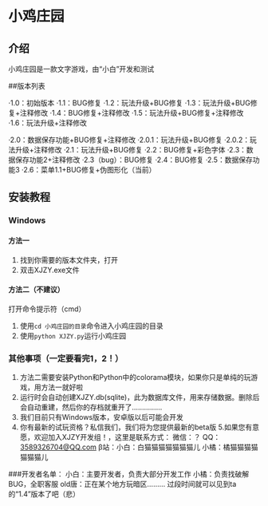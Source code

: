 # 小鸡庄园 

## 介绍

小鸡庄园是一款文字游戏，由“小白”开发和测试

##版本列表

 ·1.0：初始版本
 ·1.1：BUG修复
 ·1.2：玩法升级+BUG修复
 ·1.3：玩法升级+BUG修复+注释修改
 ·1.4：BUG修复+注释修改
 ·1.5：玩法升级+BUG修复+注释修改
 ·1.6：玩法升级+注释修改

 ·2.0：数据保存功能+BUG修复+注释修改
 ·2.0.1：玩法升级+BUG修复
 ·2.0.2：玩法升级+注释修改
 ·2.1：玩法升级+BUG修复
 ·2.2：BUG修复+彩色字体
 ·2.3：数据保存功能2+注释修改
 ·2.3（bug）：BUG修复
 ·2.4：BUG修复
 ·2.5：数据保存功能3
 ·2.6：菜单1.1+BUG修复+伪图形化（当前）

## 安装教程

### Windows

#### 方法一

1.  找到你需要的版本文件夹，打开
2.  双击XJZY.exe文件

#### 方法二（不建议）

打开命令提示符（cmd）
1.  使用`cd 小鸡庄园的目录`命令进入小鸡庄园的目录
2.  使用`python XJZY.py`运行小鸡庄园

### 其他事项（一定要看完1，2！）
1.  方法二需要安装Python和Python中的colorama模块，如果你只是单纯的玩游戏，用方法一就好啦
2.  运行时会自动创建XJZY.db(sqlite)，此为数据库文件，用来存储数据。删除后会自动重建，然后你的存档就重开了……………
3.  我们目前只有Windows版本，安卓版以后可能会开发
4.  你有最新的试玩资格？私信我们，我们将为您提供最新的beta版
5.如果您有意愿，欢迎加入XJZY开发组！，这里是联系方式：
微信：？
QQ：3589326704@QQ.com
β站：小白：白猫猫猫猫猫猫猫儿  小橘：橘猫猫猫猫猫猫猫儿

###开发者名单：
 小白：主要开发者，负责大部分开发工作
 小橘：负责找破解BUG，全职客服
old唐：正在某个地方玩暗区………  过段时间就可以见到ta的“1.4”版本了吧（悲）